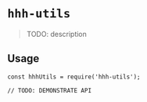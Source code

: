 # `hhh-utils`

> TODO: description

## Usage

```
const hhhUtils = require('hhh-utils');

// TODO: DEMONSTRATE API
```
